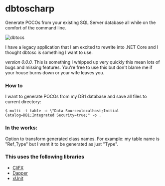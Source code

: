 # dbtoscharp

Generate POCOs from your existing SQL Server database all while on the comfort of the command line.

![dbtocs](https://i.imgur.com/XKDi7q7.png)

I have a legacy application that I am excited to rewrite into .NET Core and I thought dbtosc is something I want to use.

_version 0.0.0._ This is something I whipped up very quickly this mean lots of bugs and missing features. You're free to use this but don't blame me if your house burns down or your wife leaves you.


### How to 
I want to generate POCOs from my DB1 database and save all files to current directory:
```
$ multi -t table -c \"Data Source=localhost;Initial Catalog=DB1;Integrated Security=true;" -o .
```



### In the works:
Option to transform generated class names. For example: my table name is "Ref_Type" but I want it to be generated as just "Type".






### This uses the following libraries
- [CliFX](https://github.com/Tyrrrz/CliFx)
- [Dapper](https://github.com/StackExchange/Dapper)
- [xUnit](https://github.com/xunit/xunit)
